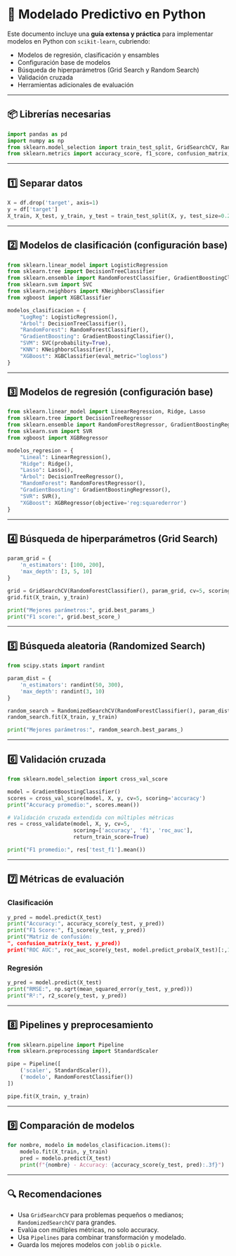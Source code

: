 
# 🤖 Modelado Predictivo en Python

Este documento incluye una **guía extensa y práctica** para implementar modelos en Python con `scikit-learn`, cubriendo:

- Modelos de regresión, clasificación y ensambles
- Configuración base de modelos
- Búsqueda de hiperparámetros (Grid Search y Random Search)
- Validación cruzada
- Herramientas adicionales de evaluación

---

## 📦 Librerías necesarias

```python
import pandas as pd
import numpy as np
from sklearn.model_selection import train_test_split, GridSearchCV, RandomizedSearchCV, cross_val_score, cross_validate
from sklearn.metrics import accuracy_score, f1_score, confusion_matrix, roc_auc_score, mean_squared_error, r2_score
```

---

## 1️⃣ Separar datos

```python
X = df.drop('target', axis=1)
y = df['target']
X_train, X_test, y_train, y_test = train_test_split(X, y, test_size=0.2, random_state=42)
```

---

## 2️⃣ Modelos de clasificación (configuración base)

```python
from sklearn.linear_model import LogisticRegression
from sklearn.tree import DecisionTreeClassifier
from sklearn.ensemble import RandomForestClassifier, GradientBoostingClassifier
from sklearn.svm import SVC
from sklearn.neighbors import KNeighborsClassifier
from xgboost import XGBClassifier

modelos_clasificacion = {
    "LogReg": LogisticRegression(),
    "Árbol": DecisionTreeClassifier(),
    "RandomForest": RandomForestClassifier(),
    "GradientBoosting": GradientBoostingClassifier(),
    "SVM": SVC(probability=True),
    "KNN": KNeighborsClassifier(),
    "XGBoost": XGBClassifier(eval_metric="logloss")
}
```

---

## 3️⃣ Modelos de regresión (configuración base)

```python
from sklearn.linear_model import LinearRegression, Ridge, Lasso
from sklearn.tree import DecisionTreeRegressor
from sklearn.ensemble import RandomForestRegressor, GradientBoostingRegressor
from sklearn.svm import SVR
from xgboost import XGBRegressor

modelos_regresion = {
    "Lineal": LinearRegression(),
    "Ridge": Ridge(),
    "Lasso": Lasso(),
    "Árbol": DecisionTreeRegressor(),
    "RandomForest": RandomForestRegressor(),
    "GradientBoosting": GradientBoostingRegressor(),
    "SVR": SVR(),
    "XGBoost": XGBRegressor(objective='reg:squarederror')
}
```

---

## 4️⃣ Búsqueda de hiperparámetros (Grid Search)

```python
param_grid = {
    'n_estimators': [100, 200],
    'max_depth': [3, 5, 10]
}

grid = GridSearchCV(RandomForestClassifier(), param_grid, cv=5, scoring='f1')
grid.fit(X_train, y_train)

print("Mejores parámetros:", grid.best_params_)
print("F1 score:", grid.best_score_)
```

---

## 5️⃣ Búsqueda aleatoria (Randomized Search)

```python
from scipy.stats import randint

param_dist = {
    'n_estimators': randint(50, 300),
    'max_depth': randint(3, 10)
}

random_search = RandomizedSearchCV(RandomForestClassifier(), param_dist, n_iter=10, cv=5, random_state=42, scoring='roc_auc')
random_search.fit(X_train, y_train)

print("Mejores parámetros:", random_search.best_params_)
```

---

## 6️⃣ Validación cruzada

```python
from sklearn.model_selection import cross_val_score

model = GradientBoostingClassifier()
scores = cross_val_score(model, X, y, cv=5, scoring='accuracy')
print("Accuracy promedio:", scores.mean())
```

```python
# Validación cruzada extendida con múltiples métricas
res = cross_validate(model, X, y, cv=5,
                     scoring=['accuracy', 'f1', 'roc_auc'],
                     return_train_score=True)

print("F1 promedio:", res['test_f1'].mean())
```

---

## 7️⃣ Métricas de evaluación

### Clasificación

```python
y_pred = model.predict(X_test)
print("Accuracy:", accuracy_score(y_test, y_pred))
print("F1 Score:", f1_score(y_test, y_pred))
print("Matriz de confusión:
", confusion_matrix(y_test, y_pred))
print("ROC AUC:", roc_auc_score(y_test, model.predict_proba(X_test)[:,1]))
```

### Regresión

```python
y_pred = model.predict(X_test)
print("RMSE:", np.sqrt(mean_squared_error(y_test, y_pred)))
print("R²:", r2_score(y_test, y_pred))
```

---

## 8️⃣ Pipelines y preprocesamiento

```python
from sklearn.pipeline import Pipeline
from sklearn.preprocessing import StandardScaler

pipe = Pipeline([
    ('scaler', StandardScaler()),
    ('modelo', RandomForestClassifier())
])

pipe.fit(X_train, y_train)
```

---

## 9️⃣ Comparación de modelos

```python
for nombre, modelo in modelos_clasificacion.items():
    modelo.fit(X_train, y_train)
    pred = modelo.predict(X_test)
    print(f"{nombre} - Accuracy: {accuracy_score(y_test, pred):.3f}")
```

---

## 🔍 Recomendaciones

- Usa `GridSearchCV` para problemas pequeños o medianos; `RandomizedSearchCV` para grandes.
- Evalúa con múltiples métricas, no solo accuracy.
- Usa `Pipelines` para combinar transformación y modelado.
- Guarda los mejores modelos con `joblib` o `pickle`.

